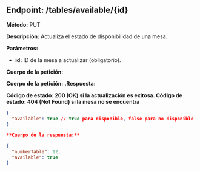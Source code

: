 ## Endpoint: /tables/available/{id}

**Método:** PUT

**Descripción:** Actualiza el estado de disponibilidad de una mesa.

**Parámetros:**

* **id:** ID de la mesa a actualizar (obligatorio).

**Cuerpo de la petición:**

**Cuerpo de la petición:**
**.Respuesta:**

**Código de estado: 200 (OK) si la actualización es exitosa.
Código de estado: 404 (Not Found) si la mesa no se encuentra**

```json
{
  "available": true // true para disponible, false para no disponible
} 

**Cuerpo de la respuesta:**

{
  "numberTable": 12,
  "available": true
}

